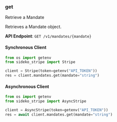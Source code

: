 
### get <a name="get"></a>
Retrieve a Mandate

<p>Retrieves a Mandate object.</p>

**API Endpoint**: `GET /v1/mandates/{mandate}`

#### Synchronous Client

```python
from os import getenv
from sideko_stripe import Stripe

client = Stripe(token=getenv("API_TOKEN"))
res = client.mandates.get(mandate="string")
```

#### Asynchronous Client

```python
from os import getenv
from sideko_stripe import AsyncStripe

client = AsyncStripe(token=getenv("API_TOKEN"))
res = await client.mandates.get(mandate="string")
```

